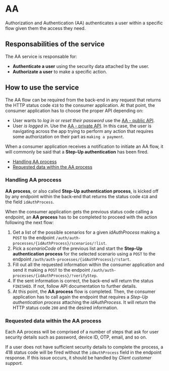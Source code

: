 # AA

Authorization and Authentication (AA) authenticates a user within a specific flow given them the access they need.

## Responsabilities of the service

The AA service is responsable for:

* **Authenticate a user** using the security data attached by the user.
* **Authorizate a user** to make a specific action.


## How to use the service

The AA flow can be required from the back-end in any request that returns the HTTP status code `418` to the consumer application. At that point, the consumer application has to choose the proper API depending on:
* User wants to *log in* or *reset their password* use the [AA - public API](aa/public-api).
* User *is logged in*. Use the [AA - private API](aa/private-api). In this case, the user is navigating across the app trying to perform any action that requires some authorization on their part as `making a payment`.


When a consumer application receives a notification to initiate an AA flow, it will commonly be said that a **Step-Up authentication** has been fired.

* [Handling AA process](#handling-aa-process)
* [Requested data within the AA process](#requested-data-within-the-AA-process)

### Handling AA proccess

**AA process**, or also called **Step-Up authentication process**, is kicked off by any endpoint within the back-end that returns the status code `418` and the field `idAuthProcess`.

When the consumer application gets the previous status code calling a endpoint, an **AA process** has to be completed to proceed with the action following the next flow:

1. Get a list of the possible scenarios for a given *idAuthProcess* making a `POST` to the endpoint `/auth/auth-processes/{idAuthProcess}/scenarios/!list`.
2. Pick a *scenarioCode* of the previous list and start the **Step-Up authentication process** for the selected scenario using a `POST` to the endpoint `/auth/auth-processes/{idAuthProcess}/!start`.
3. Fill out all the requested information within the consumer application and send it making a `POST` to the endpoint `/auth/auth-processes/{idAuthProcess}/!verifyStep`.
4. If the sent information is correct, the back-end will return the status `FINISHED`. If not, follow API documentation to further details.
5. At this point, the **AA process** flow is completed. Then, the consumer application has to call again the endpoint that requires a *Step-Up authentication process* attaching the *idAuthProcess*. It will return the HTTP status code `200` and the desired information.


### Requested data within the AA process

Each AA process will be comprised of a number of steps that ask for user security details such as password, device ID, OTP, email, and so on. 

If a user does not have sufficient security details to complete the process, a 418 status code will be fired without the `idAuthProcess` field in the endpoint response. If this issue occurs, it should be handled by *Client customer support*.

